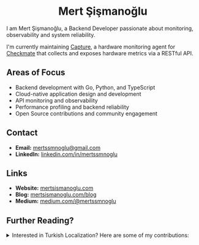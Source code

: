 <h1 align="center">Mert Şişmanoğlu</h1>

I am Mert Şişmanoğlu,
a Backend Developer passionate about monitoring, observability and system reliability.

I'm currently maintaining [Capture](https://github.com/bluewave-labs/capture),
a hardware monitoring agent for [Checkmate](https://github.com/bluewave-labs/Checkmate)
that collects and exposes hardware metrics via a RESTful API.

## Areas of Focus

- Backend development with Go, Python, and TypeScript
- Cloud-native application design and development
- API monitoring and observability
- Performance profiling and backend reliability
- Open Source contributions and community engagement

## Contact

- **Email:** [mertssmnoglu@gmail.com](mailto:mertssmnoglu@gmail.com)
- **LinkedIn:** [linkedin.com/in/mertssmnoglu](https://linkedin.com/in/mertssmnoglu)

## Links

- **Website:** [mertsismanoglu.com](https://mertsismanoglu.com)
- **Blog:** [mertsismanoglu.com/blog](https://mertsismanoglu.com/blog)
- **Medium:** [medium.com/@mertssmnoglu](https://medium.com/@mertssmnoglu)

## Further Reading?

<details>
  <summary>Interested in Turkish Localization? Here are some of my
  contributions:</summary>

- [cncf/glossary](https://github.com/cncf/glossary) | Improving Turkish
  translations of CNCF glossary terms with the team.
- [localsend/localsend](https://github.com/localsend/localsend) |
  Contributed to the Turkish translation of LocalSend, a LAN file sharing
  application.
- [python/python-docs-tr](https://github.com/python/python-docs-tr) |
  Contributed to the Turkish translation of Python documentation, enhancing
  accessibility for Turkish-speaking developers.
- [bluesky-social/social-app](https://github.com/bluesky-social/social-app) |
  Contributed to the Turkish translation of the Bluesky social app, making it
  more accessible to Turkish users.

</details>

